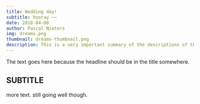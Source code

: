 ```yaml
---
title: Wedding day!
subtitle: hooray ~~
date: 2018-04-08
author: Pascal Nieters
img: dreams.png
thumbnail: dreams-thumbnail.png
description: This is a very important summary of the descriptions of the event. I'm pretty sure journalists have a name for this.
---
```


The text goes here because the headline should be in the title somewhere.

## SUBTITLE
more text. still going well though.